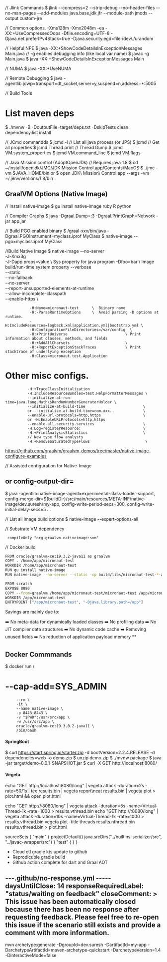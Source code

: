 // Jlink Commands
$ jlink --compress=2 --strip-debug --no-header-files --no-man-pages --add-modules java.base,jdk.jfr --module-path jmods  --output custom-jre

// Common options.
-Xms128m
-Xmx2048m
-ea
-XX:+UseCompressedOops
-Dfile.encoding=UTF-8
-Djava.net.preferIPv4Stack=true
-Djava.security.egd=file:/dev/./urandom


// Helpful NPE
$ java -XX:+ShowCodeDetailsInExceptionMessages Main.java
// -g enables debugging info (like local var name)
$ javac -g Main.java
$ java -XX:+ShowCodeDetailsInExceptionMessages Main

// NUMA
$ java -XX:+UseNUMA

// Remote Debugging
$ java -agentlib:jdwp=transport=dt_socket,server=y,suspend=n,address=*:5005

// Build Tools


# List maven deps
$ ./mvnw -B -DoutputFile=target/deps.txt -DskipTests clean dependency:list install

// JCmd commandds
$ jcmd -l  // List all java process (or JPS)
$ jcmd <pid> // Get all properties
$ jcmd <pid> Thread.print // Thread Dump
$ jcmd <pid> VM.system_properties
$ jcmd <pid> VM.command_line
$ jcmd <pid> VM.flags



// Java Mission control (AdoptOpenJDk)
// Requires java 1.8
$ cd ~/install/openjdk/JMC/JDK Mission Control.app/Contents/MacOS
$ ./jmc -vm $JAVA_HOME/bin
or
$ open JDK\ Mission\ Control.app --args -vm ~/.jenv/versions/1.8/bin

GraalVM Options (Native Image)
------------------------------
// Install native-image
$ gu install native-image ruby R python

// Compiler Graphs
$ java -Dgraal.Dump=:3 -Dgraal.PrintGraph=Network -jar app.jar

// Build PGO enabled binary
$ /graal-xxx/bin/java -Dgraal.PGOInstrument=myclass.iprof MyClass
$ native-image --pgo=myclass.iprof MyClass

//Build Native Image
$ native-image --no-server                       \
               -J-Xmx3g                          \
               -J-Dapp.props=value         \  Sys property for java program
               -Dfoo=bar                   \  Image build/run-time system property
               --verbose                   \
               --static                    \
               --no-fallback               \
               --no-server                 \
               --report-unsupported-elements-at-runtime \
               --allow-incomplete-classpath             \
               --enable-https                           \

               -H:Name=micronaut-test      \  Biinary name
               -H:-ParseRuntimeOptions     \  Avoid parsing -D options at runtime.
               -H:IncludeResources=logback.xml|application.yml|bootstrap.yml \
               -H:ConfigurationFileDirectories=/var/config  \
               -H:+PrintUniverse                          \ Print information about classes, methods, and fields
               -H:+AddAllCharsets                         \
               -H:+ReportExceptionStackTraces             \ Print stacktrace of underlying exception
               -H:Class=micronaut.test.Application

 # Other misc configs.
              -H:+TraceClassInitialization
              -H:IncludeResourceBundles=test.HelpFormatterMessages \
              --initialize-at-run-time=java.lang.Math\$RandomNumberGeneratorHolder \
              --initialize-at-build-time                          \
              or --initialize-at-build-time=com.xxx..             \
              --enable-url-protocols=http,https                   \
              or -H:EnableURLProtocols=http,https
              --enable-all-security-services                      \
              -H:Log=registerResource:                            \
              -H:+PrintAnalysisStatistics                         \
              // New type flow analysts
              -H:+RemoveSaturatedTypeFlows                         \


https://github.com/graalvm/graalvm-demos/tree/master/native-image-configure-examples

// Assisted configuration for Native-Image
## or config-output-dir=
$ java  -agentlib:native-image-agent=experimental-class-loader-support,
                  config-merge-dir=${buildDir}/src/main/resources/META-INF/native-image/dev.suresh/my-app,
                  config-write-period-secs=300,
                  config-write-initial-delay-secs=5 ...

// List all image build options
$ native-image --expert-options-all

// Substrate VM dependency
```
 compileOnly "org.graalvm.nativeimage:svm"
```

// Docker build
```bash
FROM oracle/graalvm-ce:19.3.2-java11 as graalvm
COPY . /home/app/micronaut-test
WORKDIR /home/app/micronaut-test
RUN gu install native-image
RUN native-image --no-server --static -cp build/libs/micronaut-test-*-all.jar

FROM scratch
EXPOSE 8080
COPY --from=graalvm /home/app/micronaut-test/micronaut-test /app/micronaut-test
WORKDIR /app/micronaut-test
ENTRYPOINT ["/app/micronaut-test", "-Djava.library.path=/app"]
```

Savings are mainly due to:

➡️ No meta-data for dynamically loaded classes
➡️ No profiling data
➡️ No JIT compiler data structures
➡️ No dynamic code cache
➡️ Removing unused fields
➡️ No reduction of application payload memory **

Docker Commmands
-----------------

$  docker run \
  #      --cap-add=SYS_ADMIN
         --rm \
         -it \
         --name native-image \
         -p 8443:8443 \
         -v "$PWD":/usr/src/app \
         -w /usr/src/app \
         oracle/graalvm-ce:19.3.0.2-java11 \
         /bin/bash


#### SpringBoot
$ curl https://start.spring.io/starter.zip -d bootVersion=2.2.4.RELEASE -d dependencies=web -o demo.zip
$ unzip demo.zip
$ ./mvnw package
$ java -jar target/demo-0.0.1-SNAPSHOT.jar
$ curl -X GET http://localhost:8080/


#### Vegeta
echo "GET http://localhost:8080/long" | vegeta attack -duration=2s -rate=50/1s | tee results.bin | vegeta report\ncat results.bin | vegeta plot > plot.html && open plot.html

echo "GET http://:8080/long" | vegeta attack -duration=5s -name=Virtual-Thread-1k -rate=1000  > results.vthread.bin
echo "GET http://:8080/long" | vegeta attack -duration=10s -name=Virtual-Thread-1k -rate=1000  > results.vthread.bin
vegeta plot -title threads results.nthread.bin results.vthread.bin > plot.html


 sourceSets {
    "main" {
        projectDefault()
        java.srcDirs("../builtins-serializer/src",
                     "../javac-wrapper/src")
    }
    "test" { }
}



- Cloud ctl gradle kts update to github
- Reprodicuble gradle build
- Github action complete for dart and Graal AOT





---.github/no-response.yml -----
daysUntilClose: 14
responseRequiredLabel: "status/waiting on feedback"
closeComment: >
  This issue has been automatically closed because there has been no response
  after requesting feedback. Please feel free to re-open this issue if the
  scenario still exists and provide a comment with more information.
---------

mvn archetype:generate -DgroupId=dev.suresh -DartifactId=my-app -DarchetypeArtifactId=maven-archetype-quickstart -DarchetypeVersion=1.4 -DinteractiveMode=false
